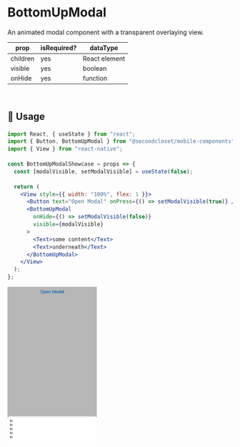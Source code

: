 # BottomUpModal

An animated modal component with a transparent overlaying view.

<!--- https://www.tablesgenerator.com/markdown_tables -->

| prop     | isRequired? | dataType      |
| -------- | ----------- | ------------- |
| children | yes         | React element |
| visible  | yes         | boolean       |
| onHide   | yes         | function      |

<br/>

## 🔨 Usage

```jsx
import React, { useState } from "react";
import { Button, BottomUpModal } from "@secondcloset/mobile-components";
import { View } from "react-native";

const BottomUpModalShowcase = props => {
  const [modalVisible, setModalVisible] = useState(false);

  return (
    <View style={{ width: "100%", flex: 1 }}>
      <Button text="Open Modal" onPress={() => setModalVisible(true)} />
      <BottomUpModal
        onHide={() => setModalVisible(false)}
        visible={modalVisible}
      >
        <Text>some content</Text>
        <Text>underneath</Text>
      </BottomUpModal>
    </View>
  );
};
```

<img src="https://github.com/SecondCloset/mobile-components/blob/master/docs/images/BottomUpModal/bottom_modal.png?raw=true" alt="BottomUpModal" width="200">

<br/>
